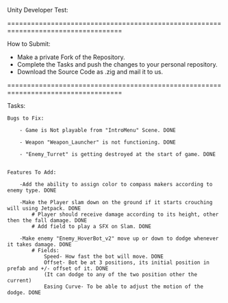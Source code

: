 Unity Developer Test:

===================================================================================

How to Submit:

- Make a private Fork of the Repository.
- Complete the Tasks and push the changes to your personal repository.
- Download the Source Code as .zig and mail it to us.

===================================================================================

Tasks:

    Bugs to Fix:

        - Game is Not playable from "IntroMenu" Scene. DONE

        - Weapon "Weapon_Launcher" is not functioning. DONE

        - "Enemy_Turret" is getting destroyed at the start of game. DONE


    Features To Add:

        -Add the ability to assign color to compass makers according to enemy type. DONE
 
        -Make the Player slam down on the ground if it starts crouching will using Jetpack. DONE
	        # Player should receive damage according to its height, other then the fall damage. DONE
	        # Add field to play a SFX on Slam. DONE

        -Make enemy "Enemy_HoverBot_v2" move up or down to dodge whenever it takes damage. DONE
	        # Fields:
		        Speed- How fast the bot will move. DONE
		        Offset- Bot be at 3 positions, its initial position in prefab and +/- offset of it. DONE
		        (It can dodge to any of the two position other the current)
		        Easing Curve- To be able to adjust the motion of the dodge. DONE